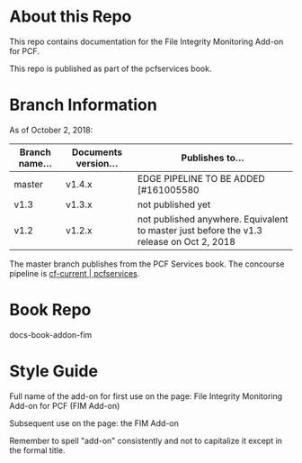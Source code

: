 # About this Repo

This repo contains documentation for the File Integrity Monitoring Add-on for PCF.

This repo is published as part of the pcfservices book. 

# Branch Information

As of October 2, 2018:

| Branch name… | Documents version… | Publishes to… |
|-------------|----------------|----------------|
| master       | v1.4.x     | EDGE PIPELINE TO BE ADDED [#161005580 |
| v1.3   | v1.3.x     | not published yet |
| v1.2   | v1.2.x     | not published anywhere. Equivalent to master just before the v1.3 release on Oct 2, 2018 |

The master branch publishes from the PCF Services book. 
The concourse pipeline is [cf-current | pcfservices](https://concourse.run.pivotal.io/teams/cf-docs/pipelines/cf-current?groups=pcfservices).

# Book Repo

docs-book-addon-fim

# Style Guide

Full name of the add-on for first use on the page: File Integrity Monitoring Add-on for PCF (FIM Add-on)

Subsequent use on the page: the FIM Add-on

Remember to spell "add-on" consistently and not to capitalize it except in the formal title.



